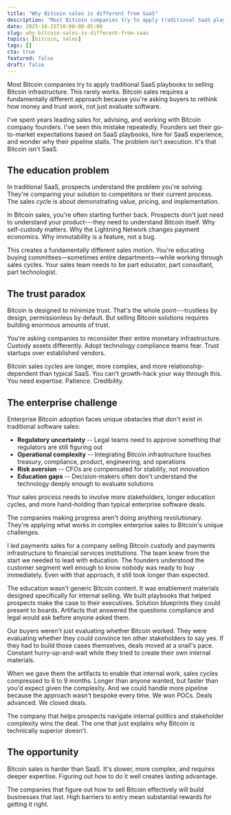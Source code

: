 ```yaml
---
title: "Why Bitcoin sales is different from SaaS"
description: "Most Bitcoin companies try to apply traditional SaaS playbooks. This rarely works. Bitcoin sales requires a fundamentally different approach because you're asking buyers to rethink how money works."
date: 2025-10-15T10:00:00-05:00
slug: why-bitcoin-sales-is-different-from-saas
topics: [bitcoin, sales]
tags: []
cta: true
featured: false
draft: false
---
```


Most Bitcoin companies try to apply traditional SaaS playbooks to selling Bitcoin infrastructure. This rarely works. Bitcoin sales requires a fundamentally different approach because you're asking buyers to rethink how money and trust work, not just evaluate software.

<!--more-->

I've spent years leading sales for, advising, and working with Bitcoin company founders. I've seen this mistake repeatedly. Founders set their go-to-market expectations based on SaaS playbooks, hire for SaaS experience, and wonder why their pipeline stalls. The problem isn't execution. It's that Bitcoin isn't SaaS.

## The education problem

In traditional SaaS, prospects understand the problem you're solving. They're comparing your solution to competitors or their current process. The sales cycle is about demonstrating value, pricing, and implementation.

In Bitcoin sales, you're often starting further back. Prospects don't just need to understand your product---they need to understand Bitcoin itself. Why self-custody matters. Why the Lightning Network changes payment economics. Why immutability is a feature, not a bug.

This creates a fundamentally different sales motion. You're educating buying committees—sometimes entire departments—while working through sales cycles. Your sales team needs to be part educator, part consultant, part technologist.

## The trust paradox

Bitcoin is designed to minimize trust. That's the whole point---trustless by design, permissionless by default. But selling Bitcoin solutions requires building enormous amounts of trust.

You're asking companies to reconsider their entire monetary infrastructure. Custody assets differently. Adopt technology compliance teams fear. Trust startups over established vendors.

Bitcoin sales cycles are longer, more complex, and more relationship-dependent than typical SaaS. You can't growth-hack your way through this. You need expertise. Patience. Credibility.

## The enterprise challenge

Enterprise Bitcoin adoption faces unique obstacles that don't exist in traditional software sales:

- **Regulatory uncertainty** -- Legal teams need to approve something that regulators are still figuring out
- **Operational complexity** -- Integrating Bitcoin infrastructure touches treasury, compliance, product, engineering, and operations
- **Risk aversion** -- CFOs are compensated for stability, not innovation
- **Education gaps** -- Decision-makers often don't understand the technology deeply enough to evaluate solutions

Your sales process needs to involve more stakeholders, longer education cycles, and more hand-holding than typical enterprise software deals.

The companies making progress aren't doing anything revolutionary. They're applying what works in complex enterprise sales to Bitcoin's unique challenges.

I led payments sales for a company selling Bitcoin custody and payments infrastructure to financial services institutions. The team knew from the start we needed to lead with education. The founders understood the customer segment well enough to know nobody was ready to buy immediately. Even with that approach, it still took longer than expected.

The education wasn't generic Bitcoin content. It was enablement materials designed specifically for internal selling. We built playbooks that helped prospects make the case to their executives. Solution blueprints they could present to boards. Artifacts that answered the questions compliance and legal would ask before anyone asked them.

Our buyers weren't just evaluating whether Bitcoin worked. They were evaluating whether they could convince ten other stakeholders to say yes. If they had to build those cases themselves, deals moved at a snail's pace. Constant hurry-up-and-wait while they tried to create their own internal materials.

When we gave them the artifacts to enable that internal work, sales cycles compressed to 6 to 9 months. Longer than anyone wanted, but faster than you'd expect given the complexity. And we could handle more pipeline because the approach wasn't bespoke every time. We won POCs. Deals advanced. We closed deals.

The company that helps prospects navigate internal politics and stakeholder complexity wins the deal. The one that just explains why Bitcoin is technically superior doesn't.

## The opportunity

Bitcoin sales is harder than SaaS. It's slower, more complex, and requires deeper expertise. Figuring out how to do it well creates lasting advantage.

The companies that figure out how to sell Bitcoin effectively will build businesses that last. High barriers to entry mean substantial rewards for getting it right.
